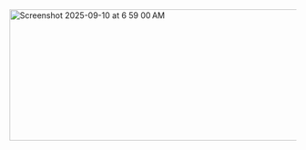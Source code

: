 <img width="1019" height="231" alt="Screenshot 2025-09-10 at 6 59 00 AM" src="https://github.com/user-attachments/assets/a1f757fa-d701-4f2f-bf84-b7bff93ae415" />
